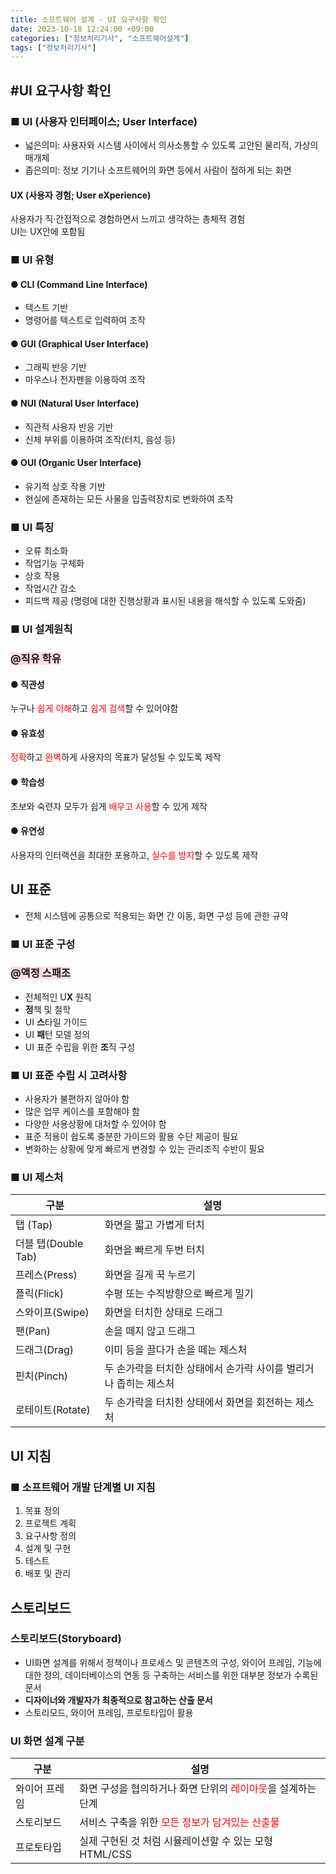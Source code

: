```yaml
---
title: 소프트웨어 설계 - UI 요구사항 확인
date: 2023-10-18 12:24:00 +09:00
categories: ["정보처리기사", "소프트웨어설계"]
tags: ["정보처리기사"]
---
```


## #UI 요구사항 확인

### ■ UI (사용자 인터페이스; User Interface)

- 넓은의미: 사용자와 시스템 사이에서 의사소통할 수 있도록 고안된 물리적, 가상의 매개체
- 좁은의미: 정보 기기나 소프트웨어의 화면 등에서 사람이 접하게 되는 화면

#### UX (사용자 경험; User eXperience)

사용자가 직·간접적으로 경험하면서 느끼고 생각하는 총체적 경험  
UI는 UX안에 포함됨

### ■ UI 유형

#### ● CLI (Command Line Interface)

- 텍스트 기반
- 명령어를 텍스트로 입력하여 조작

#### ● GUI (Graphical User Interface)

- 그래픽 반응 기반
- 마우스나 전자펜을 이용하여 조작

#### ● NUI (Natural User Interface)

- 직관적 사용자 반응 기반
- 신체 부위를 이용하여 조작(터치, 음성 등)

#### ● OUI (Organic User Interface)

- 유기적 상호 작용 기반
- 현실에 존재하는 모든 사물을 입출력장치로 변화하여 조작

### ■ UI 특징

- 오류 최소화
- 작업기능 구체화
- 상호 작용
- 작업시간 감소
- 피드백 제공 (명령에 대한 진행상황과 표시된 내용을 해석할 수 있도록 도와줌)

### ■ UI 설계원칙

### <span style="background-color:#ffdce0">@직유 학유</span>

#### ● 직관성

누구나 <span style="color:#f00">쉽게 이해</span>하고 <span style="color:#f00">쉽게 검색</span>할 수 있어야함

#### ● 유효성

<span style="color:#f00">정확</span>하고 <span style="color:#f00">완벽</span>하게 사용자의 목표가 달성될 수 있도록 제작

#### ● 학습성

초보와 숙련자 모두가 쉽게 <span style="color:#f00">배우고 사용</span>할 수 있게 제작

#### ● 유연성

사용자의 인터랙션을 최대한 포용하고, <span style="color:#f00">실수를 방지</span>할 수 있도록 제작

## UI 표준

- 전체 시스템에 공통으로 적용되는 화면 간 이동, 화면 구성 등에 관한 규약

### ■ UI 표준 구성

### <span style="background-color:#ffdce0">@액정 스패조</span>

- 전체적인 U**X** 원칙
- **정**책 및 철학
- UI **스**타일 가이드
- UI **패**턴 모델 정의
- UI 표준 수립을 위한 **조**직 구성

### ■ UI 표준 수립 시 고려사항

- 사용자가 불편하지 않아야 함
- 많은 업무 케이스를 포함해야 함
- 다양한 사용상황에 대처할 수 있어야 함
- 표준 적용이 쉽도록 충분한 가이드와 활용 수단 제공이 필요
- 변화하는 상황에 맞게 빠르게 변경할 수 있는 관리조직 수반이 필요

### ■ UI 제스처

| 구분                | 설명                                                             |
| ------------------- | ---------------------------------------------------------------- |
| 탭 (Tap)            | 화면을 짧고 가볍게 터치                                          |
| 더블 탭(Double Tab) | 화면을 빠르게 두번 터치                                          |
| 프레스(Press)       | 화면을 길게 꾹 누르기                                            |
| 플릭(Flick)         | 수평 또는 수직방향으로 빠르게 밀기                               |
| 스와이프(Swipe)     | 화면을 터치한 상태로 드래그                                      |
| 팬(Pan)             | 손을 떼지 않고 드래그                                            |
| 드래그(Drag)        | 이미 등을 끌다가 손을 떼는 제스처                                |
| 핀치(Pinch)         | 두 손가락을 터치한 상태에서 손가락 사이를 벌리거나 좁히는 제스처 |
| 로테이트(Rotate)    | 두 손가락을 터치한 상태에서 화면을 회전하는 제스처               |

## UI 지침

### ■ 소프트웨어 개발 단계별 UI 지침

1. 목표 정의
2. 프로젝트 계획
3. 요구사항 정의
4. 설계 및 구현
5. 테스트
6. 배포 및 관리

## 스토리보드

### 스토리보드(Storyboard)

- UI화면 설계를 위해서 정책이나 프로세스 및 콘텐츠의 구성, 와이어 프레임, 기능에 대한 정의, 데이터베이스의 연동 등 구축하는 서비스를 위한 대부분 정보가 수록된 문서
- **디자이너와 개발자가 최종적으로 참고하는 산출 문서**
- 스토리모드, 와이어 프레임, 프로토타입이 활용

### UI 화면 설계 구분

| 구분          | 설명                                                                                        |
| ------------- | ------------------------------------------------------------------------------------------- |
| 와이어 프레임 | 화면 구성을 협의하거나 화면 단위의 <span style="color:#f00">레이아웃</span>을 설계하는 단계 |
| 스토리보드    | 서비스 구축을 위한 <span style="color:#f00">모든 정보가 담겨있는 산출물</span>              |
| 프로토타입    | 실제 구현된 것 처럼 시뮬레이션할 수 있는 모형<br/>HTML/CSS                                  |
